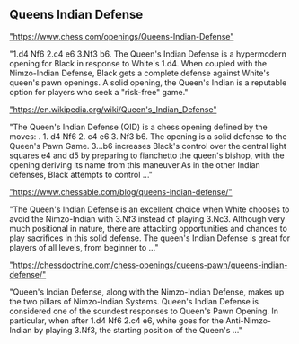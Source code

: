 <h2>Queens Indian Defense</h2>
<p><a href="https://www.chess.com/openings/Queens-Indian-Defense">"https://www.chess.com/openings/Queens-Indian-Defense"</a></p>

<p>"1.d4 Nf6 2.c4 e6 3.Nf3 b6. The Queen's Indian Defense is a hypermodern opening for Black in response to White's 1.d4. When coupled with the Nimzo-Indian Defense, Black gets a complete defense against White's queen's pawn openings. A solid opening, the Queen's Indian is a reputable option for players who seek a "risk-free" game." </p>

<p><a href="https://en.wikipedia.org/wiki/Queen's_Indian_Defense">"https://en.wikipedia.org/wiki/Queen's_Indian_Defense"</a></p>

<p>"The Queen's Indian Defense (QID) is a chess opening defined by the moves: . 1. d4 Nf6 2. c4 e6 3. Nf3 b6. The opening is a solid defense to the Queen's Pawn Game. 3...b6 increases Black's control over the central light squares e4 and d5 by preparing to fianchetto the queen's bishop, with the opening deriving its name from this maneuver.As in the other Indian defenses, Black attempts to control ..." </p>

<p><a href="https://www.chessable.com/blog/queens-indian-defense/">"https://www.chessable.com/blog/queens-indian-defense/"</a></p>

<p>"The Queen's Indian Defense is an excellent choice when White chooses to avoid the Nimzo-Indian with 3.Nf3 instead of playing 3.Nc3. Although very much positional in nature, there are attacking opportunities and chances to play sacrifices in this solid defense. The queen's Indian Defense is great for players of all levels, from beginner to ..." </p>

<p><a href="https://chessdoctrine.com/chess-openings/queens-pawn/queens-indian-defense/">"https://chessdoctrine.com/chess-openings/queens-pawn/queens-indian-defense/"</a></p>

<p>"Queen's Indian Defense, along with the Nimzo-Indian Defense, makes up the two pillars of Nimzo-Indian Systems. Queen's Indian Defense is considered one of the soundest responses to Queen's Pawn Opening. In particular, when after 1.d4 Nf6 2.c4 e6, white goes for the Anti-Nimzo-Indian by playing 3.Nf3, the starting position of the Queen's ..." </p>

